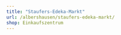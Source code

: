 ```yaml
---
title: "Staufers-Edeka-Markt"
url: /albershausen/staufers-edeka-markt/
shop: Einkaufszentrum
---
```

